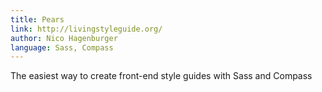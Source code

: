 ```yaml
---
title: Pears
link: http://livingstyleguide.org/
author: Nico Hagenburger
language: Sass, Compass
---
```

The easiest way to create front-end style guides with Sass and Compass